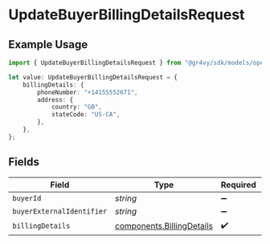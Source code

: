 # UpdateBuyerBillingDetailsRequest

## Example Usage

```typescript
import { UpdateBuyerBillingDetailsRequest } from "@gr4vy/sdk/models/operations";

let value: UpdateBuyerBillingDetailsRequest = {
    billingDetails: {
        phoneNumber: "+14155552671",
        address: {
            country: "GB",
            stateCode: "US-CA",
        },
    },
};
```

## Fields

| Field                                                                  | Type                                                                   | Required                                                               | Description                                                            |
| ---------------------------------------------------------------------- | ---------------------------------------------------------------------- | ---------------------------------------------------------------------- | ---------------------------------------------------------------------- |
| `buyerId`                                                              | *string*                                                               | :heavy_minus_sign:                                                     | N/A                                                                    |
| `buyerExternalIdentifier`                                              | *string*                                                               | :heavy_minus_sign:                                                     | N/A                                                                    |
| `billingDetails`                                                       | [components.BillingDetails](../../models/components/billingdetails.md) | :heavy_check_mark:                                                     | N/A                                                                    |